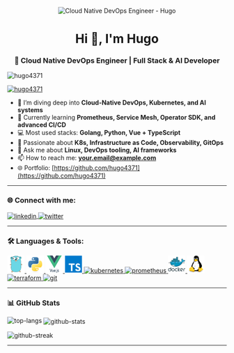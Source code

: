 <p align="center">
  <img src="https://raw.githubusercontent.com/hugo4371/hugo4371/main/assets/banner.png" alt="Cloud Native DevOps Engineer - Hugo" />
</p>

<h1 align="center">Hi 👋, I'm Hugo</h1>
<h3 align="center">🚀 Cloud Native DevOps Engineer | Full Stack & AI Developer</h3>

<p align="left">
  <img src="https://komarev.com/ghpvc/?username=hugo4371&label=Profile%20views&color=0e75b6&style=flat" alt="hugo4371" />
</p>

<p align="left">
  <a href="https://github.com/ryo-ma/github-profile-trophy">
    <img src="https://github-profile-trophy.vercel.app/?username=hugo4371&theme=onedark&title=Stars,Followers,Commit,Repo" alt="hugo4371" />
  </a>
</p>

- 🌱 I’m diving deep into **Cloud-Native DevOps, Kubernetes, and AI systems**
- 🧠 Currently learning **Prometheus, Service Mesh, Operator SDK, and advanced CI/CD**
- 💻 Most used stacks: **Golang, Python, Vue + TypeScript**
- 🐳 Passionate about **K8s, Infrastructure as Code, Observability, GitOps**
- 💬 Ask me about **Linux, DevOps tooling, AI frameworks**
- 📫 How to reach me: **your.email@example.com**
- 🌐 Portfolio: [https://github.com/hugo4371](https://github.com/hugo4371)

---

<h3 align="left">🌐 Connect with me:</h3>
<p align="left">
  <a href="https://linkedin.com/in/your-link" target="blank">
    <img align="center" src="https://cdn.jsdelivr.net/npm/simple-icons@v6/icons/linkedin.svg" alt="linkedin" height="30" width="40" />
  </a>
  <a href="https://twitter.com/yourhandle" target="blank">
    <img align="center" src="https://cdn.jsdelivr.net/npm/simple-icons@v6/icons/twitter.svg" alt="twitter" height="30" width="40" />
  </a>
</p>

---

<h3 align="left">🛠️ Languages & Tools:</h3>
<p align="left">
  <a href="https://golang.org" target="_blank"> <img src="https://raw.githubusercontent.com/devicons/devicon/master/icons/go/go-original.svg" alt="go" width="40" height="40"/> </a>
  <a href="https://www.python.org" target="_blank"> <img src="https://raw.githubusercontent.com/devicons/devicon/master/icons/python/python-original.svg" alt="python" width="40" height="40"/> </a>
  <a href="https://vuejs.org/" target="_blank"> <img src="https://raw.githubusercontent.com/devicons/devicon/master/icons/vuejs/vuejs-original-wordmark.svg" alt="vuejs" width="40" height="40"/> </a>
  <a href="https://www.typescriptlang.org/" target="_blank"> <img src="https://raw.githubusercontent.com/devicons/devicon/master/icons/typescript/typescript-original.svg" alt="typescript" width="40" height="40"/> </a>
  <a href="https://kubernetes.io/" target="_blank"> <img src="https://www.vectorlogo.zone/logos/kubernetes/kubernetes-icon.svg" alt="kubernetes" width="40" height="40"/> </a>
  <a href="https://prometheus.io/" target="_blank"> <img src="https://www.vectorlogo.zone/logos/prometheusio/prometheusio-icon.svg" alt="prometheus" width="40" height="40"/> </a>
  <a href="https://www.docker.com/" target="_blank"> <img src="https://raw.githubusercontent.com/devicons/devicon/master/icons/docker/docker-original-wordmark.svg" alt="docker" width="40" height="40"/> </a>
  <a href="https://www.linux.org/" target="_blank"> <img src="https://raw.githubusercontent.com/devicons/devicon/master/icons/linux/linux-original.svg" alt="linux" width="40" height="40"/> </a>
  <a href="https://www.terraform.io/" target="_blank"> <img src="https://www.vectorlogo.zone/logos/terraformio/terraformio-icon.svg" alt="terraform" width="40" height="40"/> </a>
  <a href="https://git-scm.com/" target="_blank"> <img src="https://www.vectorlogo.zone/logos/git-scm/git-scm-icon.svg" alt="git" width="40" height="40"/> </a>
</p>

---

<h3>📊 GitHub Stats</h3>

<p><img align="left" src="https://github-readme-stats.vercel.app/api/top-langs/?username=hugo4371&layout=compact&langs_count=8&theme=radical" alt="top-langs" /></p>

<p>&nbsp;<img align="center" src="https://github-readme-stats.vercel.app/api?username=hugo4371&show_icons=true&theme=radical" alt="github-stats" /></p>

<p><img align="center" src="https://github-readme-streak-stats.herokuapp.com/?user=hugo4371&theme=radical" alt="github-streak" /></p>

---

<!---
✨ README customized for Cloud Native DevOps Engineer Hugo.
Remember to replace your email and social links before publishing.
--->
